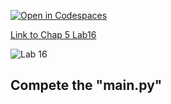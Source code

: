 [![Open in Codespaces](https://classroom.github.com/assets/launch-codespace-2972f46106e565e64193e422d61a12cf1da4916b45550586e14ef0a7c637dd04.svg)](https://classroom.github.com/open-in-codespaces?assignment_repo_id=15362251)

[Link to Chap 5 Lab16](https://docs.google.com/presentation/d/1r3h2R9JwK9HK_U2Ia-zncL0BSjHV6Giu6ugNJ6yZpgc/edit#slide=id.g1204f84631c_0_237)

![Lab 16](https://nimbus-screenshots.s3.amazonaws.com/s/4c8532db68e12cd64f93542c34879633.png)

## Compete the "main.py"


